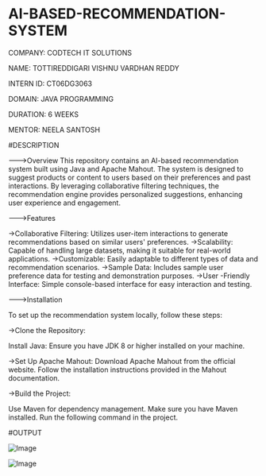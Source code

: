 # AI-BASED-RECOMMENDATION-SYSTEM

COMPANY: CODTECH IT SOLUTIONS

NAME: TOTTIREDDIGARI VISHNU VARDHAN REDDY

INTERN ID: CT06DG3063

DOMAIN: JAVA PROGRAMMING

DURATION: 6 WEEKS

MENTOR: NEELA SANTOSH

#DESCRIPTION

--->Overview
This repository contains an AI-based recommendation system built using Java and Apache Mahout. The system is designed to suggest products or content to users based on their preferences and past interactions. By leveraging collaborative filtering techniques, the recommendation engine provides personalized suggestions, enhancing user experience and engagement.

--->Features

->Collaborative Filtering: Utilizes user-item interactions to generate recommendations based on similar users' preferences.
->Scalability: Capable of handling large datasets, making it suitable for real-world applications.
->Customizable: Easily adaptable to different types of data and recommendation scenarios.
->Sample Data: Includes sample user preference data for testing and demonstration purposes.
->User -Friendly Interface: Simple console-based interface for easy interaction and testing.

--->Installation

To set up the recommendation system locally, follow these steps:

->Clone the Repository:

Install Java: Ensure you have JDK 8 or higher installed on your machine.

->Set Up Apache Mahout:
Download Apache Mahout from the official website.
Follow the installation instructions provided in the Mahout documentation.

->Build the Project:

Use Maven for dependency management. Make sure you have Maven installed.
Run the following command in the project.

#OUTPUT

![Image](https://github.com/user-attachments/assets/b87632ea-de40-4ac3-b760-c5a2ec1b89f6)

![Image](https://github.com/user-attachments/assets/5e7c2e90-ff53-4b1a-9d2a-c0556c2f5af2)
